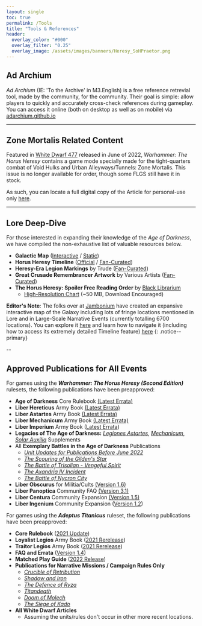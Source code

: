 ```yaml
---
layout: single
toc: true
permalink: /Tools
title: "Tools & References"
header:
  overlay_color: "#000"
  overlay_filter: "0.25"
  overlay_image: /assets/images/banners/Heresy_SoHPraetor.png
---
```


## Ad Archium
*Ad Archium* (IE: 'To the Archive' in M3.English) is a free reference retrevial tool, made by the community, for the community. Their goal is simple: allow players to quickly and accurately cross-check references during gameplay. You can access it online (both on desktop as well as on mobile) via [adarchium.github.io](https://adarchium.github.io/)

---

## Zone Mortalis Related Content

Featured in [White Dwarf 477](https://www.warhammer-community.com/2022/06/08/white-dwarf-477-preview-the-world-eaters-kill-maim-and-burn-with-brutal-new-rules/) released in June of 2022, *Warhammer: The Horus Heresy* contains a game mode specially made for the tight-quarters combat of Void Hulks and Urban Alleyways/Tunnels: Zone Mortalis. This issue is no longer available for order, though some FLGS still have it in stock.

As such, you can locate a full digital copy of the Article for personal-use only [here](https://drive.google.com/file/d/1WQDUWdgltW9QsNQEVFkxYnxluOtCZ7vw/view?usp=share_link).

---

## Lore Deep-Dive
For those interested in expanding their knowledge of the *Age of Darkness*, we have compiled the non-exhaustive list of valuable resources below.
- **Galactic Map** ([Interactive](https://thehorusheresy.com/explore-the-galaxy) / [Static](https://drive.google.com/file/d/1LECgF8lT3RWzJ9v6mb0910rVONcsLswX/view?usp=share_link))
- **Horus Heresy Timeline** ([Official](https://thehorusheresy.com/explore-the-galaxy) / [Fan-Curated](https://wh40k.lexicanum.com/wiki/Horus_Heresy_Timeline))
- **Heresy-Era Legion Markings** by Trude ([Fan-Curated](https://docs.google.com/spreadsheets/d/1-7sEO9C63WV0iVPMeWkzf4KmuAEWY6soyJfW0-51H2Y/edit?usp=share_link))
- **Great Crusade Remembrancer Artwork** by Various Artists ([Fan-Curated](https://docs.google.com/spreadsheets/d/1-7sEO9C63WV0iVPMeWkzf4KmuAEWY6soyJfW0-51H2Y/edit?usp=share_link))
- **The Horus Heresy: Spoiler Free Reading Order** by [Black Librarium](https://twitter.com/blacklibrarium)
  - [High-Resolution Chart](https://i.ibb.co/gjSnS1C/Horus-Heresy-Spoiler-Free-Reading-Order-V3-0-VO-nomessage.png) (~50 MB, Download Encouraged)

**Editor's Note**: The folks over at [Jambonium](https://jambonium.co.uk/horus-heresy-map-project/) have created an expansive interactive map of the Galaxy including lots of fringe locations mentioned in Lore and in Large-Scale Narrative Events (currently totalling 6700 locations). You can explore it [here](https://jambonium.co.uk/40kmap/) and learn how to navigate it (including how to access its extremely detailed Timeline feature) [here](https://jambonium.co.uk/2022/01/final-version-of-the-40k-map/)
{: .notice--primary}

--

## Approved Publications for All Events

For games using the ***Warhammer: The Horus Heresy (Second Edition)*** rulesets, the following publications have been preapproved: 
- **Age of Darkness** Core Rulebook [(Latest Errata)](https://www.warhammer-community.com/wp-content/uploads/2022/09/OP2GmimgEkrpS9xK.pdf)
- **Liber Hereticus** Army Book [(Latest Errata)](https://www.warhammer-community.com/wp-content/uploads/2022/09/yPxvcNBwok6C9Wb0.pdf)
- **Liber Astartes** Army Book [(Latest Errata)](https://www.warhammer-community.com/wp-content/uploads/2022/09/W5j7BzUZIWTnwRs1.pdf)
- **Liber Mechanicum** Army Book [(Latest Errata)](https://www.warhammer-community.com/wp-content/uploads/2022/09/RQ0Pcrm0LJB5BwSG.pdf)
- **Liber Imperium** Army Book ([Latest Errata](https://www.warhammer-community.com/wp-content/uploads/2022/12/RzqORfCDMTOigWdP.pdf))
- **Legacies of The Age of Darkness:** [*Legiones Astartes*](https://www.warhammer-community.com/wp-content/uploads/2022/09/RZRGS5ADYjwUb7Ry.pdf), [*Mechanicum*](https://www.warhammer-community.com/wp-content/uploads/2022/09/WJKYil2FehoZxrD9.pdf), [*Solar Auxilia*](https://www.warhammer-community.com/wp-content/uploads/2022/12/sWDrsyXpKZHZ4LIt.pdf) Supplements
- All **Exemplary Battles in the Age of Darkness** Publications
  - [*Unit Updates for Publications Before June 2022*](https://www.warhammer-community.com/wp-content/uploads/2022/09/n10JM7pGRr4EyfIh.pdf)
  - [*The Scouring of the Gilden's Star*](https://www.warhammer-community.com/wp-content/uploads/2022/06/TLbrp4me5GEfL37Q.pdf)
  - [*The Battle of Trisolian - Vengeful Spirit*](https://www.warhammer-community.com/wp-content/uploads/2022/07/6i9CeSwKmbWmzac4.pdf)
  - [*The Axandria IV Incident*](https://www.warhammer-community.com/wp-content/uploads/2022/09/3mVvZrTG9XOWeVxv.pdf)
  - [*The Battle of Nycron City*](https://www.warhammer-community.com/wp-content/uploads/2022/11/tY1xCtj3G3KDp1KS.pdf)
- **Liber Obscurus** for Militia/Cults [(Version 1.6)](https://drive.google.com/file/d/1kB9J8bAtwBA14Tsrg1EPPNUgiUakaY6X/view?usp=sharing)
- **Liber Panoptica** Community FAQ [(Version 3.1)](https://hh-ageofdarkness.itch.io/liberpanoptica)
- **Liber Centura** Community Expansion [(Version 1.5)](https://hh-ageofdarkness.itch.io/libercentura)
- **Liber Ingenium** Community Expansion ([Version 1.2](https://hh-ageofdarkness.itch.io/liberingenium))

For games using the ***Adeptus Titanicus*** ruleset, the following publications have been preapproved:
- **Core Rulebook** ([2021 Update](https://www.games-workshop.com/en-US/Adeptus-Titanicus-Rulebook-2021))
- **Loyalist Legios** Army Book ([2021 Rerelease](https://www.games-workshop.com/en-US/Adeptus-Titanicus-Loyalist-Legios-2021))
- **Traitor Legios** Army Book ([2021 Rerelease](https://www.games-workshop.com/en-US/adeptus-titanicus-traitor-legios-2021))
- **FAQ and Errata** ([Version 1.4](https://www.warhammer-community.com/wp-content/uploads/2022/05/x1kCws4HqSQwI9YH.pdf))
- **Matched Play Guide** ([2022 Release](https://www.games-workshop.com/en-US/at-matched-play-guide-eng-2022))
- **Publications for Narrative Missions / Campaign Rules Only**
  - [*Crucible of Retribution*](https://www.games-workshop.com/en-US/Adeptus-Titanicus-Crucible-of-Retribution-2020)
  - [*Shadow and Iron*](https://www.games-workshop.com/en-US/Adeptus-Titanicus-Shadow-And-Iron-EN-2020)
  - [*The Defence of Ryza*](https://www.games-workshop.com/en-US/Adeptus-Titanicus-Defence-Of-Ryza-2020)
  - [*Titandeath*](https://www.games-workshop.com/en-US/Titandeath-sb-2019)
  - [*Doom of Molech*](https://www.games-workshop.com/en-US/Adeptus-Titanicus-Doom-Of-Molech-EN-2019)
  - [*The Siege of Kado*](https://www.warhammer-community.com/wp-content/uploads/2022/05/x1kCws4HqSQwI9YH.pdf)
- **All White Dwarf Articles**
  - Assuming the units/rules don't occur in other more recent locations.